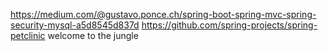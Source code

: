 https://medium.com/@gustavo.ponce.ch/spring-boot-spring-mvc-spring-security-mysql-a5d8545d837d
https://github.com/spring-projects/spring-petclinic
welcome to the jungle
